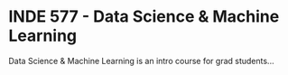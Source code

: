 # INDE 577 - Data Science & Machine Learning

Data Science & Machine Learning is an intro course for grad students... 

